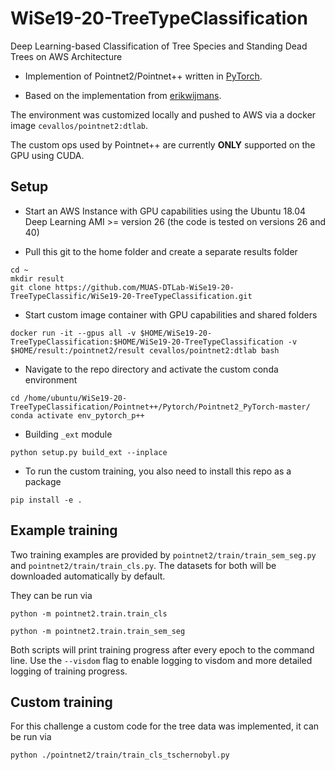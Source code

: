 
# WiSe19-20-TreeTypeClassification



Deep Learning-based Classification of Tree Species and Standing Dead Trees on AWS Architecture

* Implemention of Pointnet2/Pointnet++ written in [PyTorch](http://pytorch.org).

* Based on the implementation from [erikwijmans](https://github.com/erikwijmans/Pointnet2_PyTorch).


The environment was customized locally and pushed to AWS via a docker image ``cevallos/pointnet2:dtlab``.


The custom ops used by Pointnet++ are currently **ONLY** supported on the GPU using CUDA.

Setup
-----

* Start an AWS Instance with GPU capabilities using the Ubuntu 18.04 Deep Learning AMI >= version 26 (the code is tested on versions 26 and 40)

* Pull this git to the home folder and create a separate results folder

````
cd ~
mkdir result
git clone https://github.com/MUAS-DTLab-WiSe19-20-TreeTypeClassific/WiSe19-20-TreeTypeClassification.git 
````

* Start custom image container with GPU capabilities and shared folders

````
docker run -it --gpus all -v $HOME/WiSe19-20-TreeTypeClassification:$HOME/WiSe19-20-TreeTypeClassification -v $HOME/result:/pointnet2/result cevallos/pointnet2:dtlab bash
````

* Navigate to the repo directory and activate the custom conda environment
````
cd /home/ubuntu/WiSe19-20-TreeTypeClassification/Pointnet++/Pytorch/Pointnet2_PyTorch-master/
conda activate env_pytorch_p++
````

* Building `_ext` module

````
python setup.py build_ext --inplace
````

* To run the custom training, you also need to install this repo as a package

````
pip install -e .
````


Example training
------------------

Two training examples are provided by ``pointnet2/train/train_sem_seg.py`` and ``pointnet2/train/train_cls.py``.
The datasets for both will be downloaded automatically by default.


They can be run via

````
python -m pointnet2.train.train_cls

python -m pointnet2.train.train_sem_seg
````

Both scripts will print training progress after every epoch to the command line.  Use the ``--visdom`` flag to
enable logging to visdom and more detailed logging of training progress.

Custom training
------------------

For this challenge a custom code for the tree data was implemented, it can be run via
````
python ./pointnet2/train/train_cls_tschernobyl.py
````
